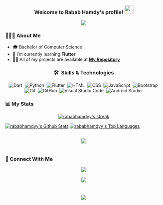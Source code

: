 <h3 align="center">
  Welcome to Rabab Hamdy's profile!
  <img src="https://media.giphy.com/media/hvRJCLFzcasrR4ia7z/giphy.gif" width="28">
</h3>

<!-- Typing SVG by DenverCoder1 - https://github.com/DenverCoder1/readme-typing-svg -->
<p align="center">
  <a href="https://github.com/DenverCoder1/readme-typing-svg"><img src="https://readme-typing-svg.herokuapp.com/?lines=Flutter%20developer;Always%20learning%20new%20things&font=Fira%20Code&center=true&width=440&height=45&color=f75c7e&vCenter=true&size=22"></a>
</p> 

### 🙋🏼‍♀️ About Me

- 🎓 Bachelor of Computer Science
- 📱 I’m currently learning **Flutter**
- 👨‍💻 All of my projects are available at **[My Repository](https://github.com/rababhamdyy?tab=repositories)**

<div align="center">

### 🛠 &nbsp;Skills & Technologies

![Dart](https://img.shields.io/badge/-Dart-05122A?style=flat&logo=dart)&nbsp;
![Python](https://img.shields.io/badge/-Python-05122A?style=flat&logo=python)&nbsp;
![Flutter](https://img.shields.io/badge/-Flutter-05122A?style=flat&logo=flutter)&nbsp;
![HTML](https://img.shields.io/badge/-HTML-05122A?style=flat&logo=HTML5)&nbsp;
![CSS](https://img.shields.io/badge/-CSS-05122A?style=flat&logo=CSS3&logoColor=1572B6)&nbsp;
![JavaScript](https://img.shields.io/badge/-JavaScript-05122A?style=flat&logo=javascript)&nbsp;
![Bootstrap](https://img.shields.io/badge/-Bootstrap-05122A?style=flat&logo=bootstrap)&nbsp;
![Git](https://img.shields.io/badge/-Git-05122A?style=flat&logo=git)&nbsp;
![GitHub](https://img.shields.io/badge/-GitHub-05122A?style=flat&logo=github)&nbsp;
![Visual Studio Code](https://img.shields.io/badge/-VS%20Code-05122A?style=flat&logo=visual-studio-code&logoColor=007ACC)&nbsp;
![Android Studio](https://img.shields.io/badge/-Android%20Studio-05122A?style=flat&logo=android-studio)&nbsp;

</div>





### 📊 My Stats

<p align="center">
    <a href="https://github.com/rababhamdyy/github-readme-streak-stats">
        <img title="🔥 Get streak stats for your profile at git.io/streak-stats" alt="rababhamdyy's streak" src="https://github-readme-streak-stats.herokuapp.com/?user=rababhamdyy&theme=black-ice&hide_border=true&stroke=0000&background=060A0CD0"/>
    </a>
</p>

<a href="https://github.com/rababhamdyy/github-readme-stats"><img alt="rababhamdyy's Github Stats" src="https://github-readme-stats.vercel.app/api?username=rababhamdyy&show_icons=true&count_private=true&theme=react&hide_border=true&bg_color=0D1117" /></a>
<a href="https://github.com/rababhamdyy/github-readme-stats"><img alt="rababhamdyy's Top Languages" src="https://github-readme-stats.vercel.app/api/top-langs/?username=rababhamdyy&langs_count=8&count_private=true&layout=compact&theme=react&hide_border=true&bg_color=0D1117" /></a>

<br>
<div align="center">
    <img src="https://user-images.githubusercontent.com/73097560/115834477-dbab4500-a447-11eb-908a-139a6edaec5c.gif" />
</div>
<br>

### 🤝 Connect With Me

<div align="center">
    <a href="linkedin.com/in/rabab-hamdy-91958019b" target="_blank">
        <img src="https://img.shields.io/badge/LinkedIn-0077B5?style=for-the-badge&logo=linkedin&logoColor=white" target="_blank" />
    </a>
</div>

<br>
<div align="center">
    <img src="https://user-images.githubusercontent.com/73097560/115834477-dbab4500-a447-11eb-908a-139a6edaec5c.gif" />
</div>
<br>


<h3 align="center">
    <img src="https://readme-typing-svg.herokuapp.com/?font=Righteous&size=25&center=true&vCenter=true&width=500&height=70&duration=4000&lines=Thanks+for+visiting!+❤️;I'm+Long+Life+Learner">
</h3>

<br/>
